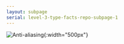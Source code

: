 ```yaml
---
layout: subpage
serial: level-3-type-facts-repo-subpage-1
---
```

![Anti-aliasing]({{site.url}}/svg/type-facts-repo/anti-aliasing.svg "Anti-aliasing"){:width="500px"}